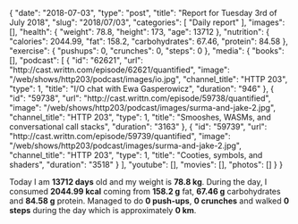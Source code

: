 {
    "date": "2018-07-03",
    "type": "post",
    "title": "Report for Tuesday 3rd of July 2018",
    "slug": "2018\/07\/03",
    "categories": [
        "Daily report"
    ],
    "images": [],
    "health": {
        "weight": 78.8,
        "height": 173,
        "age": 13712
    },
    "nutrition": {
        "calories": 2044.99,
        "fat": 158.2,
        "carbohydrates": 67.46,
        "protein": 84.58
    },
    "exercise": {
        "pushups": 0,
        "crunches": 0,
        "steps": 0
    },
    "media": {
        "books": [],
        "podcast": [
            {
                "id": "62621",
                "url": "http:\/\/cast.writtn.com\/episode\/62621\/quantified",
                "image": "\/web\/shows\/http203\/podcast\/images\/io.jpg",
                "channel_title": "HTTP 203",
                "type": 1,
                "title": "I\/O chat with Ewa Gasperowicz",
                "duration": "946"
            },
            {
                "id": "59738",
                "url": "http:\/\/cast.writtn.com\/episode\/59738\/quantified",
                "image": "\/web\/shows\/http203\/podcast\/images\/surma-and-jake-2.jpg",
                "channel_title": "HTTP 203",
                "type": 1,
                "title": "Smooshes, WASMs, and conversational call stacks",
                "duration": "3163"
            },
            {
                "id": "59739",
                "url": "http:\/\/cast.writtn.com\/episode\/59739\/quantified",
                "image": "\/web\/shows\/http203\/podcast\/images\/surma-and-jake-2.jpg",
                "channel_title": "HTTP 203",
                "type": 1,
                "title": "Cooties, symbols, and shaders",
                "duration": "3518"
            }
        ],
        "youtube": [],
        "movies": [],
        "photos": []
    }
}

Today I am <strong>13712 days</strong> old and my weight is <strong>78.8 kg</strong>. During the day, I consumed <strong>2044.99 kcal</strong> coming from <strong>158.2 g</strong> fat, <strong>67.46 g</strong> carbohydrates and <strong>84.58 g</strong> protein. Managed to do <strong>0 push-ups</strong>, <strong>0 crunches</strong> and walked <strong>0 steps</strong> during the day which is approximately <strong>0 km</strong>.